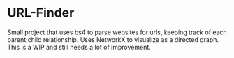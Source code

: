 # URL-Finder
Small project that uses bs4 to parse websites for urls, keeping track of each parent:child relationship. Uses NetworkX to visualize as a directed graph. This is a WIP and still needs a lot of improvement.

